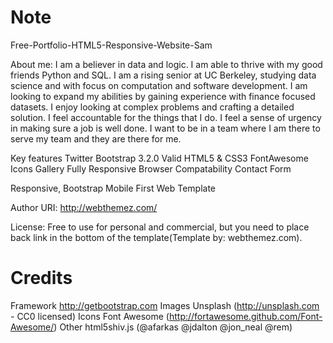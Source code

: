 Note
====
Free-Portfolio-HTML5-Responsive-Website-Sam

About me: 
I am a believer in data and logic. I am able to thrive with my good friends Python and SQL. I am a rising senior at UC Berkeley, studying data science and with focus on computation and software development. I am looking to expand my abilities by gaining experience with finance focused datasets. I enjoy looking at complex problems and crafting a detailed solution. I feel accountable for the things that I do. I feel a sense of urgency in making sure a job is well done. I want to be in a team where I am there to serve my team and they are there for me.


Key features
Twitter Bootstrap 3.2.0
Valid HTML5 & CSS3
FontAwesome Icons
Gallery
Fully Responsive
Browser Compatability
Contact Form

Responsive, Bootstrap Mobile First Web Template
 
Author URI: http://webthemez.com/

License: Free to use for personal and commercial, but you need to place back link in the bottom of the template(Template by: webthemez.com).


Credits
=======
Framework  http://getbootstrap.com
Images	Unsplash (http://unsplash.com - CC0 licensed) 
Icons	Font Awesome (http://fortawesome.github.com/Font-Awesome/)
Other	html5shiv.js (@afarkas @jdalton @jon_neal @rem)

